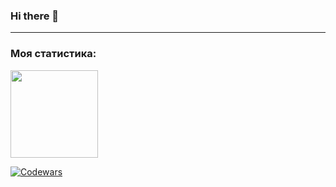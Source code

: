 ### Hi there 👋  
  
---
### Моя статистика:  
<img src="https://github-readme-stats.vercel.app/api/top-langs/?username=nicolasolenev&layout=compact" height="140px"/>

[![Codewars](https://www.codewars.com/users/NicolasOlenev/badges/large?theme=light)](https://www.codewars.com/users/NicolasOlenev/badges/large?theme=light)

